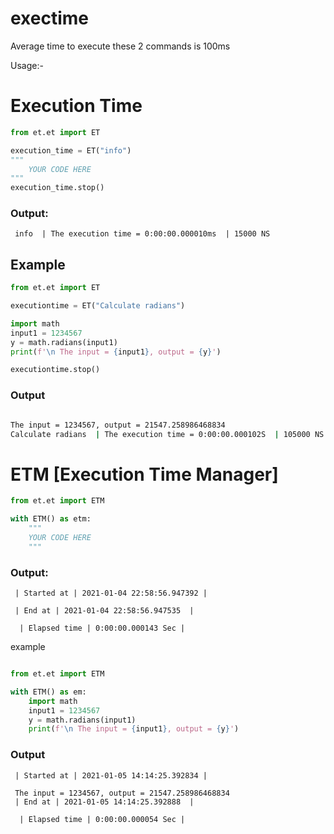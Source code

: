 # exectime

Average time to execute these 2 commands is 100ms

Usage:-

# Execution Time
```python
from et.et import ET

execution_time = ET("info")
"""
    YOUR CODE HERE
"""
execution_time.stop()
```
### Output:
```
 info  | The execution time = 0:00:00.000010ms  | 15000 NS
 ```

 ## Example 

 ```python
from et.et import ET

executiontime = ET("Calculate radians")

import math
input1 = 1234567
y = math.radians(input1)
print(f'\n The input = {input1}, output = {y}')

executiontime.stop()
 ````
###     Output
 ```sh

 The input = 1234567, output = 21547.258986468834
 Calculate radians  | The execution time = 0:00:00.000102S  | 105000 NS
 
 ```

# ETM [Execution Time Manager]
```python
from et.et import ETM

with ETM() as etm:
    """
    YOUR CODE HERE
    """
```
### Output:
```
 | Started at | 2021-01-04 22:58:56.947392 |

 | End at | 2021-01-04 22:58:56.947535  |

  | Elapsed time | 0:00:00.000143 Sec | 
```

example

```python

from et.et import ETM

with ETM() as em:
    import math
    input1 = 1234567
    y = math.radians(input1)
    print(f'\n The input = {input1}, output = {y}')
```

### Output
```
 | Started at | 2021-01-05 14:14:25.392834 |

 The input = 1234567, output = 21547.258986468834
 | End at | 2021-01-05 14:14:25.392888  |

  | Elapsed time | 0:00:00.000054 Sec | 

```

